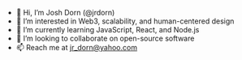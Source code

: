 - 👋 Hi, I’m Josh Dorn (@jrdorn)
- 👀 I’m interested in Web3, scalability, and human-centered design
- 🌱 I’m currently learning JavaScript, React, and Node.js
- 💞️ I’m looking to collaborate on open-source software
- 📫 Reach me at jr_dorn@yahoo.com


